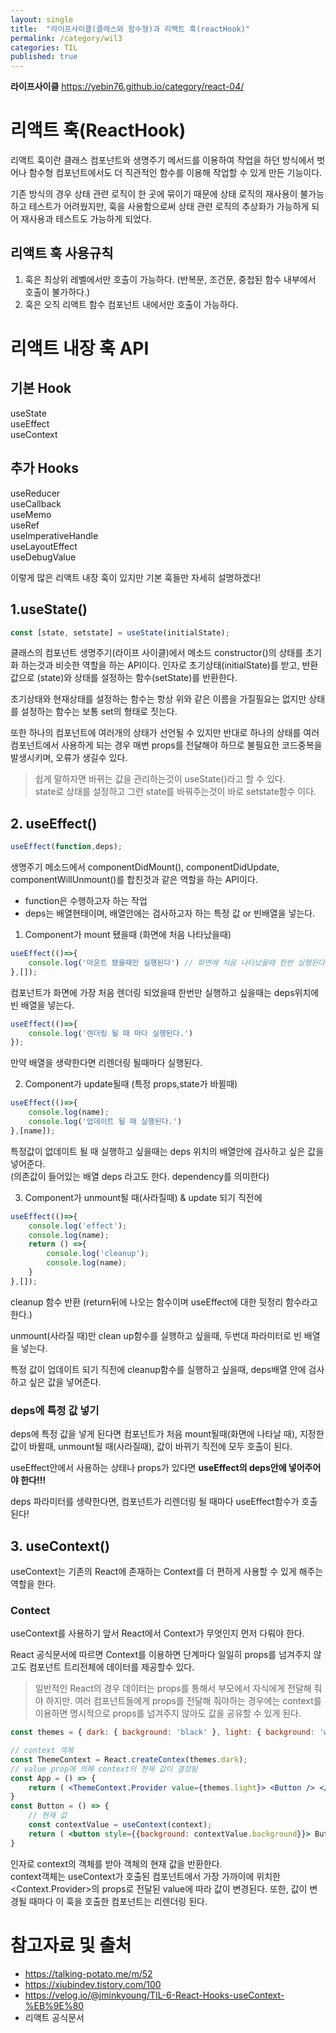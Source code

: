 ```yaml
---
layout: single
title:  "라이프사이클(클래스와 함수형)과 리액트 훅(reactHook)"
permalink: /category/wil3
categories: TIL
published: true
---
```

**라이프사이클**
https://yebin76.github.io/category/react-04/

# 리액트 훅(ReactHook)

리액트 훅이란 클래스 컴포넌트와 생명주기 메서드를 이용하여 작업을 하던 방식에서 벗어나 함수형 컴포넌트에서도 더 직관적인 함수를 이용해 작업할 수 있게 만든 기능이다.

기존 방식의 경우 상태 관련 로직이 한 곳에 묶이기 때문에 상태 로직의 재사용이 불가능하고 테스트가 어려웠지만, 훅을 사용함으로써 상태 관련 로직의 추상화가 가능하게 되어 재사용과 테스트도 가능하게 되었다.

## 리액트 훅 사용규칙
 1. 훅은 최상위 레벨에서만 호출이 가능하다. (반복문, 조건문, 중첩된 함수 내부에서 호출이 불가하다.)
 2. 훅은 오직 리액트 함수 컴포넌트 내에서만 호출이 가능하다.

 # 리액트 내장 훅 API

## 기본 Hook
useState  
useEffect  
useContext  

## 추가 Hooks
useReducer  
useCallback  
useMemo  
useRef  
useImperativeHandle  
useLayoutEffect  
useDebugValue  

이렇게 많은 리액트 내장 훅이 있지만 기본 훅들만 자세히 설명하겠다!


 ## 1.useState()

 ```jsx
const [state, setstate] = useState(initialState);
 ```

클래스의 컴포넌트 생명주기(라이프 사이클)에서 메소드 constructor()의 상태를 초기화 하는것과 비슷한 역할을 하는 API이다. 인자로 초기상태(initialState)를 받고, 반환값으로 (state)와 상태를 설정하는 함수(setState)를 반환한다.

초기상태와 현재상태를 설정하는 함수는 항상 위와 같은 이름을 가질필요는 없지만 상태를 설정하는 함수는 보통 set의 형태로 짓는다.

또한 하나의 컴포넌트에 여러개의 상태가 선언될 수 있지만 반대로 하나의 상태를 여러 컴포넌트에서 사용하게 되는 경우 매번 props를 전달해야 하므로 불필요한 코드중복을 발생시키며, 오류가 생길수 있다.

> 쉽게 말하자면 바뀌는 값을 관리하는것이 useState()라고 할 수 있다.   
state로 상태를 설정하고 그런 state를 바꿔주는것이 바로 setstate함수 이다.  

## 2. useEffect()

```jsx
useEffect(function,deps);
```

생명주기 메소드에서 componentDidMount(), componentDidUpdate, componentWillUnmount()를 합친것과 같은 역할을 하는 API이다.

- function은 수행하고자 하는 작업
- deps는 배열현태이며, 배열안에는 검사하고자 하는 특정 값 or 빈배열을 넣는다.

1. Component가 mount 됐을때 (화면에 처음 나타났을때)

```jsx
useEffect(()=>{
    console.log('마운트 됐을때만 실행된다') // 화면에 처음 나타났을때 한번 실행된다.
},[]);
```

컴포넌트가 화면에 가장 처음 렌더링 되었을때 한번만 실행하고 싶을때는 deps위치에 빈 배열을 넣는다.

```jsx
useEffect(()=>{
    console.log('렌더링 될 때 마다 실행된다.')
});
```

만약 배열을 생략한다면 리렌더링 될때마다 실행된다.

2. Component가 update될때 (특정 props,state가 바뀔때)

```jsx
useEffect(()=>{
    console.log(name);
    console.log('업데이트 될 때 실행된다.')
},[name]);
```
특정값이 없데이트 될 때 실행하고 싶을때는 deps 위치의 배열안에 검사하고 싶은 값을 넣어준다.  
(의존값이 들어있는 배열 deps 라고도 한다. dependency를 의미한다)

3. Component가 unmount될 때(사라질때) & update 되기 직전에

```jsx
useEffect(()=>{
    console.log('effect');
    console.log(name);
    return () =>{
        console.log('cleanup');
        console.log(name);
    }
},[]);
```

cleanup 함수 반환 (return뒤에 나오는 함수이며 useEffect에 대한 뒷정리 함수라고 한다.)

unmount(사라질 때)만 clean up함수를 실행하고 싶을때, 두번대 파라미터로 빈 배열을 넣는다.

특정 값이 업데이트 되기 직전에 cleanup함수를 실행하고 싶을때, deps배열 안에 검사하고 싶은 값을 넣어준다.

### deps에 특정 값 넣기
deps에 특정 값을 넣게 된다면 컴포넌트가 처음 mount될때(화면에 나타날 때), 지정한 값이 바뀔때, unmount될 때(사라질때), 값이 바뀌기 직전에 모두 호출이 된다.

useEffect안에서 사용하는 상태나 props가 있다면 **useEffect의 deps안에 넣어주어야 한다!!!**

deps 파라미터를 생략한다면, 컴포넌트가 리렌더링 될 때마다 useEffect함수가 호출된다!


## 3. useContext()

useContext는 기존의 React에 존재하는 Context를 더 편하게 사용할 수 있게 해주는 역할을 한다.

### Contect

useContext를 사용하기 앞서 React에서 Context가 무엇인지 먼저 다뤄야 한다.

React 공식문서에 따르면 Context를 이용하면 단계마다 일일히 props를 넘겨주지 않고도 컴포넌트 트리전체에 데이터를 제공할수 있다.

> 일반적인 React의 경우 데이터는 props를 통해서 부모에서 자식에게 전달해 줘야 하지만. 여러 컴포넌트들에게 props를 전달해 줘야하는 경우에는 context를 이용하면 명시적으로 props를 넘겨주지 않아도 값을 공유할 수 있게 된다.

```jsx
const themes = { dark: { background: 'black' }, light: { background: 'white' } } 

// context 객체 
const ThemeContext = React.createContex(themes.dark);
// value prop에 의해 context의 현재 값이 결정됨 
const App = () => { 
	return ( <ThemeContext.Provider value={themes.light}> <Button /> </ThemeContext.Provider> ) 
} 
const Button = () => { 
    // 현재 값 
    const contextValue = useContext(context); 
    return ( <button style={{background: contextValue.background}}> Button </button> ) 
}

```

인자로 context의 객체를 받아 객체의 현재 값을 반환한다.  
context객체는 useContext가 호출된 컴포넌트에서 가장 가까이에 위치한 <Context.Provider>의 props로 전달된 value에 따라 값이 변경된다. 또한, 값이 변경될 때마다 이 훅을 호출한 컴포넌트는 리렌더링 된다.



# 참고자료 및 출처


- https://talking-potato.me/m/52  
- https://xiubindev.tistory.com/100  
- https://velog.io/@jminkyoung/TIL-6-React-Hooks-useContext-%EB%9E%80
- 리액트 공식문서

